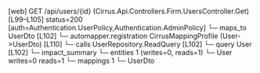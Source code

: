 [web] GET /api/users/{id}  (Cirrus.Api.Controllers.Firm.UsersController.Get)  [L99–L105] status=200 [auth=Authentication.UserPolicy,Authentication.AdminPolicy]
  └─ maps_to UserDto [L102]
    └─ automapper.registration CirrusMappingProfile (User->UserDto) [L110]
  └─ calls UserRepository.ReadQuery [L102]
  └─ query User [L102]
  └─ impact_summary
    └─ entities 1 (writes=0, reads=1)
      └─ User writes=0 reads=1
    └─ mappings 1
      └─ UserDto

